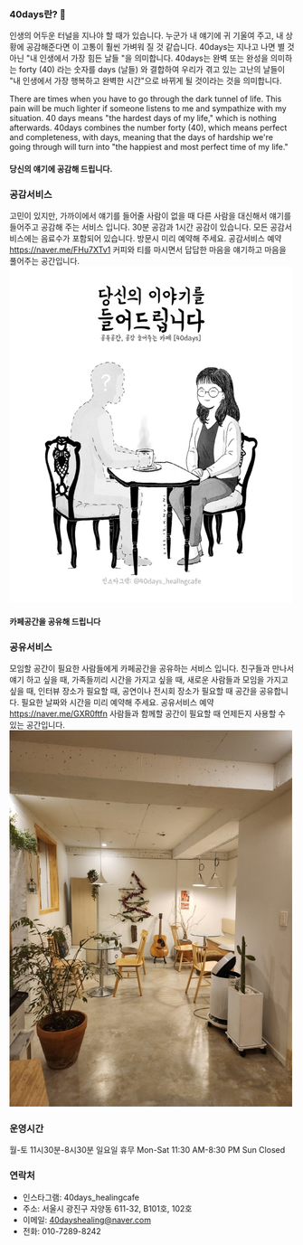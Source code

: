 ### 40days란? 🌱

<!--
**40dayshealing/40dayshealing** is a ✨ _special_ ✨ repository because its `README.md` (this file) appears on your GitHub profile.

Here are some ideas to get you started:

- 🔭 I’m currently working on ...
- 👋 I’m currently learning ...
- 👯 I’m looking to collaborate on ...
- 🤔 I’m looking for help with ...
- 💬 Ask me about ...
- 📫 How to reach me: ...
- 😄 Pronouns: ...
- ⚡ Fun fact: ...
-->
인생의 어두운 터널을 지나야 할 때가 있습니다.
누군가 내 얘기에 귀 기울여 주고, 내 상황에 공감해준다면 이 고통이 훨씬 가벼워 질 것 같습니다.
40days는 지나고 나면 별 것 아닌 "내 인생에서 가장 힘든 날들 "을 의미합니다.
40days는 완벽 또는 완성을 의미하는 forty (40) 라는 숫자를 days (날들) 와 결합하여 우리가 겪고 있는 고난의 날들이
"내 인생에서 가장 행복하고 완벽한 시간"으로 바뀌게 될 것이라는 것을 의미합니다.

There are times when you have to go through the dark tunnel of life. 
This pain will be much lighter if someone listens to me and sympathize with my situation.
40 days means "the hardest days of my life," which is nothing afterwards.
40days combines the number forty (40), which means perfect and completeness, 
with days, meaning that the days of hardship we're going through 
will turn into "the happiest and most perfect time of my life."

#### 당신의 얘기에 공감해 드립니다. 
### 공감서비스
고민이 있지만, 가까이에서 얘기를 들어줄 사람이 없을 때 다른 사람을 대신해서 얘기를 들어주고 공감해 주는 서비스 입니다. 
30분 공감과 1시간 공감이 있습니다. 모든 공감서비스에는 음료수가 포함되어 있습니다. 방문시 미리 예약해 주세요. 
공감서비스 예약 https://naver.me/FHu7XTv1
커피와 티를 마시면서 답답한 마음을 얘기하고 마음을 풀어주는 공간입니다. 
![Image]([Resized]당신의이야기를들어드립니다.jpg)

#### 카페공간을 공유해 드립니다
### 공유서비스
모임할 공간이 필요한 사람들에게 카페공간을 공유하는 서비스 입니다. 친구들과 만나서 얘기 하고 싶을 때, 가족들끼리 시간을 가지고 싶을 때, 새로운 사람들과 모임을 가지고 싶을 때, 인터뷰 장소가 필요할 때, 공연이나 전시회 장소가 필요할 때  공간을 공유합니다. 필요한 날짜와 시간을 미리 예약해 주세요. 
공유서비스 예약 https://naver.me/GXR0ftfn
사람들과 함께할 공간이 필요할 때 언제든지 사용할 수 있는 공간입니다. 
![Image]([Resized]KakaoTalk_20221130_234618569.jpg)

### 운영시간
월-토  11시30분-8시30분 
일요일  휴무
Mon-Sat  11:30 AM-8:30 PM
Sun  Closed 

### 연락처
- 인스타그램: 40days_healingcafe 
- 주소: 서울시 광진구 자양동 611-32, B101호, 102호
- 이메일: 40dayshealing@naver.com
- 전화: 010-7289-8242
